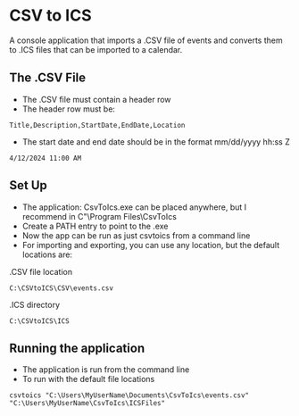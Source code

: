 # CSV to ICS #

A console application that imports a .CSV file of events and converts them to .ICS files that can be imported to a calendar.

## The .CSV File ##

- The .CSV file must contain a header row
- The header row must be: 

```
Title,Description,StartDate,EndDate,Location
```

- The start date and end date should be in the format mm/dd/yyyy hh:ss Z

```
4/12/2024 11:00 AM
```

## Set Up ##

- The application: CsvToIcs.exe can be placed anywhere, but I recommend in C"\Program Files\CsvToIcs
- Create a PATH entry to point to the .exe
- Now the app can be run as just csvtoics from a command line
- For importing and exporting, you can use any location, but the default locations are:

.CSV file location

```
C:\CSVtoICS\CSV\events.csv
```

.ICS directory

```
C:\CSVtoICS\ICS
```

## Running the application ##

- The application is run from the command line
- To run with the default file locations

```
csvtoics "C:\Users\MyUserName\Documents\CsvToIcs\events.csv" "C:\Users\MyUserName\CsvToIcs\ICSFiles"
```
